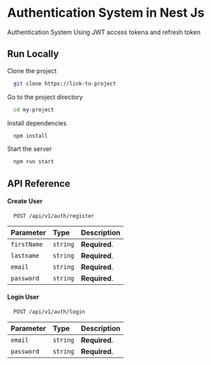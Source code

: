 
# Authentication System in Nest Js 

Authentication System Using JWT access tokena and refresh token



## Run Locally

Clone the project

```bash
  git clone https://link-to-project
```

Go to the project directory

```bash
  cd my-project
```

Install dependencies

```bash
  npm install
```

Start the server

```bash
  npm run start
```


## API Reference

#### Create User

```http
  POST /api/v1/auth/register
```

| Parameter | Type     | Description                |
| :-------- | :------- | :------------------------- |
| `firstName` | `string` | **Required**. 
|`lastname` | `string` | **Required**.
|`email`    | `string` | **Required**.
|`password` | `string` | **Required**.

#### Login User

```http
  POST /api/v1/auth/login
```

| Parameter | Type     | Description                       |
| :-------- | :------- | :-------------------------------- |
| `email`      | `string` | **Required**.|
|`password`| `string` | **Required**.



